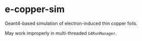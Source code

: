 # e-copper-sim
Geant4-based simulation of electron-induced thin copper foils.

May work improperly in multi-threaded `G4RunManager`.